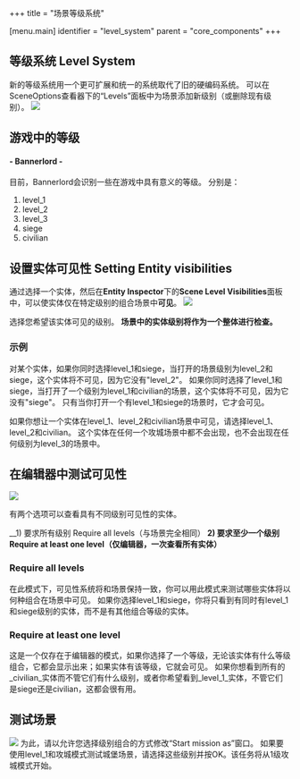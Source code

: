 +++
title = "场景等级系统"

[menu.main]
identifier = "level_system"
parent = "core_components"
+++

## 等级系统 Level System
新的等级系统用一个更可扩展和统一的系统取代了旧的硬编码系统。
可以在SceneOptions查看器下的“Levels”面板中为场景添加新级别（或删除现有级别）。
![](/img/level_system/level_system_panel.png)

## 游戏中的等级
#### - Bannerlord -
目前，Bannerlord会识别一些在游戏中具有意义的等级。
分别是：
1. level_1
2. level_2
3. level_3
4. siege
5. civilian


## 设置实体可见性 Setting Entity visibilities
通过选择一个实体，然后在**Entity Inspector**下的**Scene Level Visibilities**面板中，可以使实体仅在特定级别的组合场景中**可见**。
![](/img/level_system/level_system_entity_visibility.png)

选择您希望该实体可见的级别。
**场景中的实体级别将作为一个整体进行检查。**
### 示例
对某个实体，如果你同时选择level_1和siege，当打开的场景级别为level_2和siege，这个实体将不可见，因为它没有"level_2"。
如果你同时选择了level_1和siege，当打开了一个级别为level_1和civilian的场景，这个实体将不可见，因为它没有"siege"。
只有当你打开一个有level_1和siege的场景时，它才会可见。


如果你想让一个实体在level_1、level_2和civilian场景中可见，请选择level_1、level_2和civilian。
这个实体在任何一个攻城场景中都不会出现，也不会出现在任何级别为level_3的场景中。

## 在编辑器中测试可见性

![](/img/level_system/level_system_visibility_panel.png)

有两个选项可以查看具有不同级别可见性的实体。

__1) 要求所有级别 Require all levels（与场景完全相同）
__2) 要求至少一个级别 Require at least one level（仅编辑器，一次查看所有实体）__

### Require all levels
在此模式下，可见性系统将和场景保持一致，你可以用此模式来测试哪些实体将以何种组合在场景中可见。
如果你选择level_1和siege，你将只看到有同时有level_1和siege级别的实体，而不是有其他组合等级的实体。

### Require at least one level
这是一个仅存在于编辑器的模式，如果你选择了一个等级，无论该实体有什么等级组合，它都会显示出来；如果实体有该等级，它就会可见。
如果你想看到所有的_civilian_实体而不管它们有什么级别，或者你希望看到_level\_1_实体，不管它们是siege还是civilian，这都会很有用。

## 测试场景
![](/img/level_system/level_system_start_mission_as.png)
为此，请以允许您选择级别组合的方式修改“Start mission as”窗口。
如果要使用level_1和攻城模式测试城堡场景，请选择这些级别并按OK。该任务将从1级攻城模式开始。
